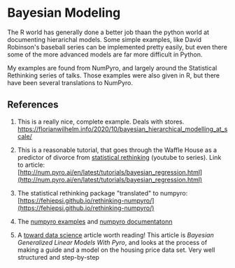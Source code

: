 # Bayesian Modeling

The R world has generally done a better job thaan the python world at documenting hierarichal
models. Some simple examples, like David Robinson's baseball series can be  implemented pretty
easily, but even there some of the more advanced models are far more difficult in Python.

My examples are found from NumPyro, and largely around the Statistical Rethinking series of talks.
Those examples were also given in R, but there have been several translations to NumPyro.

## References

1. This is a really nice, complete example. Deals with stores. https://florianwilhelm.info/2020/10/bayesian_hierarchical_modelling_at_scale/

2. This is a reasonable tutorial, that goes through the Waffle House as a predictor of divorce from [statistical rethinking](https://www.youtube.com/playlist?list=PLDcUM9US4XdNM4Edgs7weiyIguLSToZRI) (youtube to series). Link to article: [http://num.pyro.ai/en/latest/tutorials/bayesian_regression.html](http://num.pyro.ai/en/latest/tutorials/bayesian_regression.html)

3. The statistical rethinking package "translated" to numpyro: [https://fehiepsi.github.io/rethinking-numpyro/](https://fehiepsi.github.io/rethinking-numpyro/)

4. The [numpyro examples](https://readthedocs.org/projects/numpyro/downloads/pdf/stable/) and [numpyro documentatonn](http://num.pyro.ai/en/stable/index.html) 

5. A [toward data science](https://towardsdatascience.com/bayesian-generalized-linear-models-with-pyro-b80bc08d7b75) article worth reading!
   This article is _Bayesian Generalized Linear Models With Pyro_, and looks at the process of making a guide and a model on the housing 
   price data set. Very well structured and step-by-step
